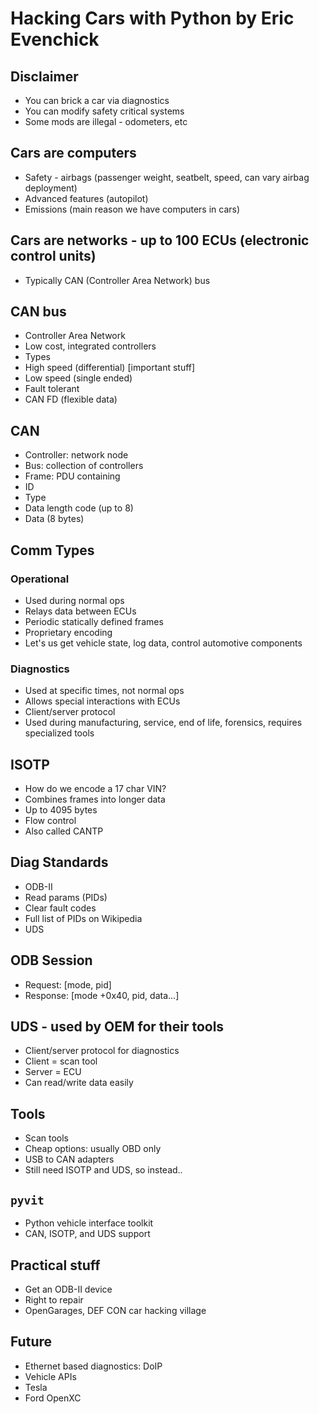 # Hacking Cars with Python by Eric Evenchick
## Disclaimer
* You can brick a car via diagnostics
* You can modify safety critical systems
* Some mods are illegal - odometers, etc
## Cars are computers
* Safety - airbags (passenger weight, seatbelt, speed, can vary airbag deployment)
* Advanced features (autopilot)
* Emissions (main reason we have computers in cars)
## Cars are networks - up to 100 ECUs (electronic control units)
* Typically CAN (Controller Area Network) bus
## CAN bus
* Controller Area Network
* Low cost, integrated controllers
* Types
 * High speed (differential) [important stuff]
 * Low speed (single ended)
 * Fault tolerant
 * CAN FD (flexible data)
## CAN
* Controller: network node
* Bus: collection of controllers
* Frame: PDU containing
 * ID
 * Type
 * Data length code (up to 8)
 * Data (8 bytes)
## Comm Types
### Operational
* Used during normal ops
* Relays data between ECUs
* Periodic statically defined frames
* Proprietary encoding
* Let's us get vehicle state, log data, control automotive components
### Diagnostics
* Used at specific times, not normal ops
* Allows special interactions with ECUs
* Client/server protocol
* Used during manufacturing, service, end of life, forensics, requires specialized tools
## ISOTP
* How do we encode a 17 char VIN?
* Combines frames into longer data
* Up to 4095 bytes
* Flow control
* Also called CANTP
## Diag Standards
* ODB-II
 * Read params (PIDs)
 * Clear fault codes
 * Full list of PIDs on Wikipedia
* UDS
## ODB Session
* Request: [mode, pid]
* Response: [mode +0x40, pid, data...]
## UDS - used by OEM for their tools
 * Client/server protocol for diagnostics
 * Client = scan tool
 * Server = ECU
 * Can read/write data easily
## Tools
 * Scan tools
  * Cheap options: usually OBD only
 * USB to CAN adapters
  * Still need ISOTP and UDS, so instead..
## `pyvit`
 * Python vehicle interface toolkit
 * CAN, ISOTP, and UDS support
## Practical stuff
* Get an ODB-II device
* Right to repair
* OpenGarages, DEF CON car hacking village
## Future
* Ethernet based diagnostics: DoIP
* Vehicle APIs
 * Tesla
 * Ford OpenXC
